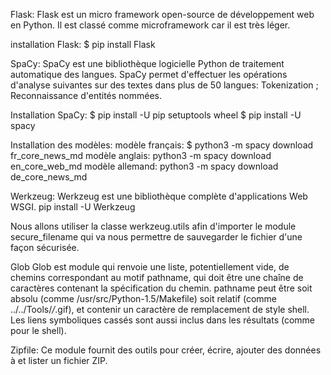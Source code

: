 Flask:
Flask est un micro framework open-source de développement web en Python. Il est classé comme microframework car il est très léger.

installation Flask: 
    $ pip install Flask 

SpaCy:
SpaCy est une bibliothèque logicielle Python de traitement automatique des langues. 
SpaCy permet d'effectuer les opérations d'analyse suivantes sur des textes dans plus de 50 langues:
    Tokenization ;
    Reconnaissance d'entités nommées.

Installation SpaCy:
    $ pip install -U pip setuptools wheel
    $ pip install -U spacy

Installation des modèles:
    modèle français:
    $ python3 -m spacy download fr_core_news_md
    modèle anglais:
    python3 -m spacy download en_core_web_md
    modèle allemand:
    python3 -m spacy download de_core_news_md


Werkzeug:
Werkzeug est une bibliothèque complète d'applications Web WSGI.
pip install -U Werkzeug

Nous allons utiliser la classe werkzeug.utils afin d'importer le module secure_filename qui va nous permettre de sauvegarder le fichier d'une façon sécurisée.

Glob
Glob est module qui renvoie une liste, potentiellement vide, de chemins correspondant au motif pathname, qui doit être une chaîne de caractères contenant la spécification du chemin. pathname peut être soit absolu (comme /usr/src/Python-1.5/Makefile) soit relatif (comme ../../Tools/*/*.gif), et contenir un caractère de remplacement de style shell. Les liens symboliques cassés sont aussi inclus dans les résultats (comme pour le shell).

Zipfile:
Ce module fournit des outils pour créer, écrire, ajouter des données à et lister un fichier ZIP. 


